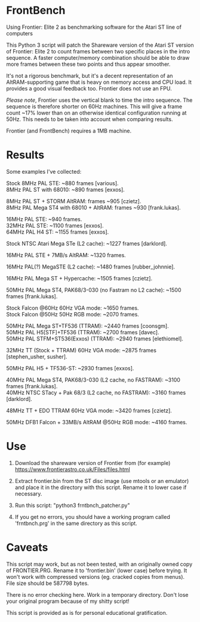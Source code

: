 # FrontBench
Using Frontier: Elite 2 as benchmarking software for the Atari ST line of computers

This Python 3 script will patch the Shareware version of the Atari ST version of Frontier: Elite 2 to count frames between two specific places in the intro sequence. A faster computer/memory combination should be able to draw more frames between these two points and thus appear smoother.

It's not a rigorous benchmark, but it's a decent representation of an AltRAM-supporting game that is heavy on memory access and CPU load. It provides a good visual feedback too. Frontier does not use an FPU.

*Please note*, Frontier uses the vertical blank to time the intro sequence. The sequence is therefore shorter on 60Hz machines. This will give a frame count ~17% lower than on an otherwise identical configuration running at 50Hz. This needs to be taken into account when comparing results.

Frontier (and FrontBench) requires a 1MB machine.

# Results

Some examples I've collected:

Stock 8MHz PAL STE: ~880 frames [various].  
8MHz PAL ST with 68010: ~890 frames [exxos].  

8MHz PAL ST + STORM AltRAM: frames ~905 [czietz].  
8MHz PAL Mega ST4 with 68010 + AltRAM: frames ~930 [frank.lukas].  

16MHz PAL STE: ~940 frames.  
32MHz PAL STE: ~1100 frames [exxos].  
64MHz PAL H4 ST: ~1155 frames [exxos].  

Stock NTSC Atari Mega STe (L2 cache): ~1227 frames [darklord].  

16MHz PAL STE + 7MB/s AltRAM: ~1320 frames.  

16MHz PAL(?) MegaSTE (L2 cache): ~1480 frames [rubber_johnnie].  

16MHz PAL Mega ST + Hypercache: ~1505 frames [czietz].  

50MHz PAL Mega ST4, PAK68/3-030 (no Fastram no L2 cache): ~1500 frames [frank.lukas].  

Stock Falcon @60Hz 60Hz VGA mode: ~1650 frames.  
Stock Falcon @50Hz 50Hz RGB mode: ~2070 frames.  

50MHz PAL Mega ST+TF536 (TTRAM): ~2440 frames [coonsgm].  
50MHz PAL H5[STF]+TF536 (TTRAM): ~2700 frames [davec].  
50MHz PAL STFM+ST536(Exxos) (TTRAM): ~2940 frames [elethiomel].  

32MHz TT (Stock + TTRAM) 60Hz VGA mode: ~2875 frames [stephen_usher, susher].  

50MHz PAL H5 + TF536-ST: ~2930 frames [exxos].  

40MHz PAL Mega ST4, PAK68/3-030 (L2 cache, no FASTRAM): ~3100 frames [frank.lukas].  
40MHz NTSC STacy + Pak 68/3 (L2 cache, no FASTRAM): ~3160 frames [darklord].  

48MHz TT + EDO TTRAM 60Hz VGA mode: ~3420 frames [czietz].  

50MHz DFB1 Falcon + 33MB/s AltRAM @50Hz RGB mode: ~4160 frames.  


# Use

1) Download the shareware version of Frontier from (for example) https://www.frontierastro.co.uk/Files/files.html

2) Extract frontier.bin from the ST disc image (use mtools or an emulator) and place it in the directory with this script. Rename it to lower case if necessary.

3) Run this script: "python3 frntbnch_patcher.py"

4) If you get no errors, you should have a working program called 'frntbnch.prg' in the same directory as this script.


# Caveats

This script may work, but as not been tested, with an originally owned copy of FRONTIER.PRG. Rename it to 'frontier.bin' (lower case) before trying. It won't work with compressed versions (eg. cracked copies from menus). File size should be 587798 bytes.

There is no error checking here. Work in a temporary directory. Don't lose your original program because of my shitty script!

This script is provided as is for personal educational gratification.
